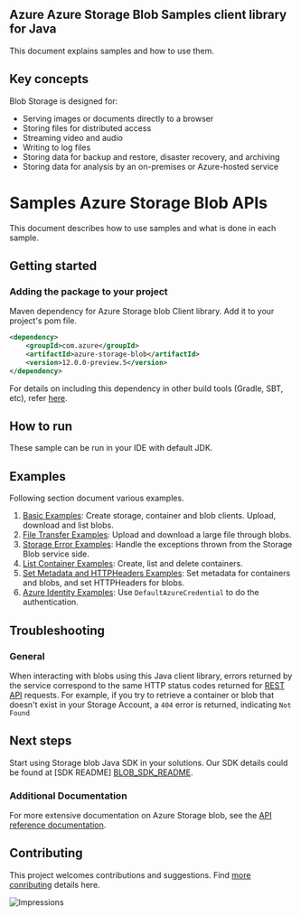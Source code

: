 
## Azure Azure Storage Blob Samples client library for Java
This document explains samples and how to use them.

## Key concepts
Blob Storage is designed for:

- Serving images or documents directly to a browser
- Storing files for distributed access
- Streaming video and audio
- Writing to log files
- Storing data for backup and restore, disaster recovery, and archiving
- Storing data for analysis by an on-premises or Azure-hosted service
# Samples Azure Storage Blob APIs
This document describes how to use samples and what is done in each sample.

## Getting started

### Adding the package to your project

Maven dependency for Azure Storage blob Client library. Add it to your project's pom file.

[//]: # ({x-version-update-start;com.azure:azure-storage-blob;current})
```xml
<dependency>
    <groupId>com.azure</groupId>
    <artifactId>azure-storage-blob</artifactId>
    <version>12.0.0-preview.5</version>
</dependency>
```
[//]: # ({x-version-update-end})

For details on including this dependency in other build tools (Gradle, SBT, etc), refer [here](https://search.maven.org/artifact/com.azure/azure-core).

## How to run
These sample can be run in your IDE with default JDK.

## Examples
   Following section document various examples.

1. [Basic Examples][samples_basic]: Create storage, container and blob clients. Upload, download and list blobs.
2. [File Transfer Examples][samples_file_transfer]: Upload and download a large file through blobs.
3. [Storage Error Examples][samples_storage_error]: Handle the exceptions thrown from the Storage Blob service side.
4. [List Container Examples][samples_list_containers]: Create, list and delete containers.
5. [Set Metadata and HTTPHeaders Examples][samples_metadata]: Set metadata for containers and blobs, and set HTTPHeaders for blobs.
6. [Azure Identity Examples][samples_identity]: Use `DefaultAzureCredential` to do the authentication.

## Troubleshooting
### General
When interacting with blobs using this Java client library, errors returned by the service correspond to the same HTTP
status codes returned for [REST API][error_codes] requests. For example, if you try to retrieve a container or blob that
doesn't exist in your Storage Account, a `404` error is returned, indicating `Not Found`

## Next steps
Start using Storage blob Java SDK in your solutions. Our SDK details could be found at [SDK README] [BLOB_SDK_README]. 

###  Additional Documentation
For more extensive documentation on Azure Storage blob, see the [API reference documentation][storageblob_rest].

## Contributing
This project welcomes contributions and suggestions. Find [more conributing][SDK_README_CONTRIBUTING] details here.

<!-- LINKS -->
[source_code]:  src
[BLOB_SDK_README]: ../../README.md
[SDK_README_CONTRIBUTING]:../../README.md#contributing
[samples_basic]: java/com/azure/storage/blob/BasicExample.java
[samples_file_transfer]: java/com/azure/storage/blob/FileTransferExample.java
[samples_storage_error]: java/com/azure/storage/blob/StorageErrorHandlingExample.java
[samples_list_containers]: java/com/azure/storage/blob/ListContainersExample.java
[samples_metadata]: java/com/azure/storage/blob/SetMetadataAndHTTPHeadersExample.java
[samples_identity]: java/com/azure/storage/blob/AzureIdentityExample.java
[storageblob_rest]: https://docs.microsoft.com/en-us/rest/api/storageservices/blob-service-rest-api
[error_codes]: https://docs.microsoft.com/rest/api/storageservices/blob-service-error-codes
![Impressions](https://azure-sdk-impressions.azurewebsites.net/api/impressions/azure-sdk-for-java/sdk/storage/azure-storage-blob/README.png)
